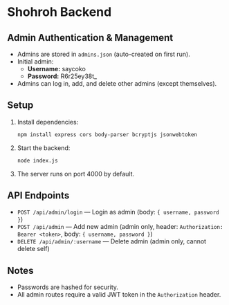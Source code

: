# Shohroh Backend

## Admin Authentication & Management

- Admins are stored in `admins.json` (auto-created on first run).
- Initial admin:
  - **Username:** saycoko
  - **Password:** R6r25ey38t_
- Admins can log in, add, and delete other admins (except themselves).

## Setup

1. Install dependencies:
   ```sh
   npm install express cors body-parser bcryptjs jsonwebtoken
   ```
2. Start the backend:
   ```sh
   node index.js
   ```
3. The server runs on port 4000 by default.

## API Endpoints

- `POST /api/admin/login` — Login as admin (body: `{ username, password }`)
- `POST /api/admin` — Add new admin (admin only, header: `Authorization: Bearer <token>`, body: `{ username, password }`)
- `DELETE /api/admin/:username` — Delete admin (admin only, cannot delete self)

## Notes
- Passwords are hashed for security.
- All admin routes require a valid JWT token in the `Authorization` header. 